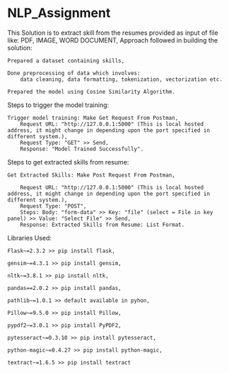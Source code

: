 # NLP_Assignment
This Solution is to extract skill from the resumes provided as input of file like: PDF, IMAGE, WORD DOCUMENT,
Approach followed in building the solution:

    Prepared a dataset containing skills,

    Done preprocessing of data which involves:
        data cleaning, data formatting, tokenization, vectorization etc.

    Prepared the model using Cosine Similarity Algorithm.

Steps to trigger the model training:

    Trigger model training: Make Get Request From Postman,
        Request URL: "http://127.0.0.1:5000" (This is local hosted address, it might change in depending upon the port specified in different system.),
        Request Type: "GET" >> Send,
        Response: "Model Trained Successfully".

Steps to get extracted skills from resume:

    Get Extracted Skills: Make Post Request From Postman,

        Request URL: "http://127.0.0.1:5000" (This is local hosted address, it might change in depending upon the port specified in different system.),
        Request Type: "POST",
        Steps: Body: "form-data" >> Key: "file" (select = File in key panel) >> Value: "Select File" >> Send,
        Response: Extracted Skills from Resume: List Format. 


Libraries Used:

    Flask~=2.3.2 >> pip install flask,

    gensim~=4.3.1 >> pip install gensim,

    nltk~=3.8.1 >> pip install nltk,

    pandas==2.0.2 >> pip install pandas,

    pathlib~=1.0.1 >> default available in pyhon,

    Pillow~=9.5.0 >> pip install Pillow,

    pypdf2~=3.0.1 >> pip install PyPDF2,

    pytesseract~=0.3.10 >> pip install pytesseract,

    python-magic~=0.4.27 >> pip install python-magic,

    textract~=1.6.5 >> pip install textract


    